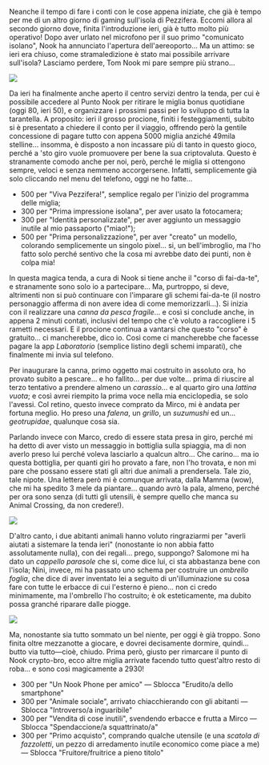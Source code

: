 <!--t Le prime faville su New Horizons (Giorno 2) t-->
<!--d Neanche il tempo di fare i conti con le cose appena iniziate, che già è tempo per me di un altro giorno di gaming sull&#039;isola di Pezzifera. d-->
<!--tag Random tag-->

Neanche il tempo di fare i conti con le cose appena iniziate, che già è tempo per me di un altro giorno di gaming sull'isola di Pezzifera. Eccomi allora al secondo giorno dove, finita l'introduzione ieri, già è tutto molto più operativo! Dopo aver urlato nel microfono per il suo primo "comunicato isolano", Nook ha annunciato l'apertura dell'aereoporto... Ma un attimo: se ieri era chiuso, come stramaledizione è stato mai possibile arrivare sull'isola? Lasciamo perdere, Tom Nook mi pare sempre più strano...

![](https://stuff.octt.eu.org/content/images/20250917005204-2025091618563400-02CB906EA538A35643C1E1484C4B947D.jpg)

Da ieri ha finalmente anche aperto il centro servizi dentro la tenda, per cui è possibile accedere al Punto Nook per ritirare le miglia bonus quotidiane (oggi 80, ieri 50), e organizzare i prossimi passi per lo sviluppo di tutta la tarantella. A proposito: ieri il grosso procione, finiti i festeggiamenti, subito si è presentato a chiedere il conto per il viaggio, offrendo però la gentile concessione di pagare tutto con appena 5000 miglia anziché 49mila stelline... insomma, è disposto a non incassare più di tanto in questo gioco, perché a 'sto giro vuole promuovere per bene la sua criptovaluta. Questo è stranamente comodo anche per noi, però, perché le miglia si ottengono sempre, veloci e senza nemmeno accorgersene. Infatti, semplicemente già solo cliccando nel menu del telefono, oggi ne ho fatte...

+ 500 per "Viva Pezzifera!", semplice regalo per l'inizio del programma delle miglia;
+ 300 per "Prima impressione isolana", per aver usato la fotocamera;
+ 300 per "Identità personalizzate", per aver aggiunto un messaggio inutile al mio passaporto ("miao!");
+ 500 per "Prima personalizzazione", per aver "creato" un modello, colorando semplicemente un singolo pixel... si, un bell'imbroglio, ma l'ho fatto solo perché sentivo che la cosa mi avrebbe dato dei punti, non è colpa mia!

In questa magica tenda, a cura di Nook si tiene anche il "corso di fai-da-te", e stranamente sono solo io a partecipare... Ma, purtroppo, si deve, altrimenti non si può continuare con l'imparare gli schemi fai-da-te (il nostro personaggio afferma di non avere idea di come memorizzarli...). Si inizia con il realizzare una _canna da pesca fragile_... e così si conclude anche, in appena 2 minuti contati, inclusivi del tempo che c'è voluto a raccogliere i 5 rametti necessari. E il procione continua a vantarsi che questo "corso" è gratuito... ci mancherebbe, dico io. Così come ci mancherebbe che facesse pagare la app _Laboratorio_ (semplice listino degli schemi imparati), che finalmente mi invia sul telefono.

Per inaugurare la canna, primo oggetto mai costruito in assoluto ora, ho provato subito a pescare... e ho fallito... per due volte... prima di riuscire al terzo tentativo a prendere almeno un _carassio_... e al quarto giro una _lattina vuota_; e così avrei riempito la prima voce nella mia enciclopedia, se solo l'avessi. Col retino, questo invece comprato da Mirco, mi è andata per fortuna meglio. Ho preso una _falena_, un _grillo_, un _suzumushi_ ed un... _geotrupidae_, qualunque cosa sia.

Parlando invece con Marco, credo di essere stata presa in giro, perché mi ha detto di aver visto un messaggio in bottiglia sulla spiaggia, ma di non averlo preso lui perché voleva lasciarlo a qualcun altro... Che carino... ma io questa bottiglia, per quanti giri ho provato a fare, non l'ho trovata, e non mi pare che possano essere stati gli altri due animali a prendersela. Tale zio, tale nipote. Una lettera però mi è comunque arrivata, dalla Mamma (wow), che mi ha spedito 3 mele da piantare... quando avrò la pala, almeno, perché per ora sono senza (di tutti gli utensili, è sempre quello che manca su Animal Crossing, da non credere!).

![](https://stuff.octt.eu.org/content/images/20250917005132-2025091623354100-02CB906EA538A35643C1E1484C4B947D.jpg)

D'altro canto, i due abitanti animali hanno voluto ringraziarmi per "averli aiutati a sistemare la tenda ieri" (nonostante io non abbia fatto assolutamente nulla), con dei regali... prego, suppongo? Salomone mi ha dato un _cappello parasole_ che si, come dice lui, ci sta abbastanza bene con l'isola; Ninì, invece, mi ha passato uno schema per costruire un _ombrello foglia_, che dice di aver inventato lei a seguito di un'illuminazione su cosa fare con tutte le erbacce di cui l'esterno è pieno... non ci credo minimamente, ma l'ombrello l'ho costruito; è ok esteticamente, ma dubito possa granché riparare dalle piogge.

![](https://stuff.octt.eu.org/content/images/20250917005110-2025091700250500-02CB906EA538A35643C1E1484C4B947D.jpg)

Ma, nonostante sia tutto sommato un bel niente, per oggi è già troppo. Sono finita oltre mezzanotte a giocare, e dovrei decisamente dormire, quindi... butto via tutto—cioè, chiudo. Prima però, giusto per rimarcare il punto di Nook crypto-bro, ecco altre miglia arrivate facendo tutto quest'altro resto di roba... e sono così magicamente a 2930!

+ 300 per "Un Nook Phone per amico" — Sblocca "Erudito/a dello smartphone"
+ 300 per "Animale sociale", arrivato chiacchierando con gli abitanti — Sblocca "Introverso/a inguaribile"
+ 300 per "Vendita di cose inutili", svendendo erbacce e frutta a Mirco — Sblocca "Spendaccione/a squattrinato/a"
+ 300 per "Primo acquisto", comprando qualche utensile (e una _scatola di fazzoletti_, un pezzo di arredamento inutile economico come piace a me) — Sblocca "Fruitore/fruitrice a pieno titolo"